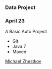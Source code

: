 ### Data Project

### April 23

A Basic Auto Project

* Git
* Java 7
* Maven

[Michael Zhestkov](http://sqasolution.com)
